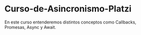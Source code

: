 # Curso-de-Asincronismo-Platzi
En este curso entenderemos distintos conceptos como Callbacks, Promesas, Async y Await.

